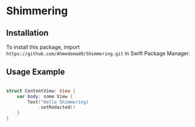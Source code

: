 # Shimmering

## Installation

To install this package, import `https://github.com/Ahmedemad0/Shimmering.git` in Swift Package Manager.

## Usage Example

``` swift

struct ContentView: View {
    var body: some View {
        Text("Hello Shimmering)
            .setRedacted()
    }
}

```

